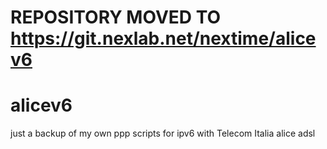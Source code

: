 # REPOSITORY MOVED TO https://git.nexlab.net/nextime/alicev6

alicev6
=======

just a backup of my own ppp scripts for ipv6 with Telecom Italia alice adsl
